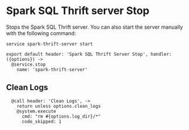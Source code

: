 
# Spark SQL Thrift server Stop

Stops the Spark SQL Thrift server. You can also start the server manually with the
following command:

```
service spark-thrift-server start
```

    export default header: 'Spark SQL Thrift Server Stop', handler: ({options}) ->
      @service.stop
        name: 'spark-thrift-server'

## Clean Logs

      @call header: 'Clean Logs', ->
        return unless options.clean_logs
        @system.execute
          cmd: "rm #{options.log_dir}/*"
          code_skipped: 1
